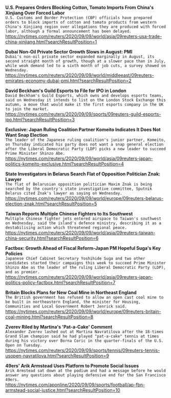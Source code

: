 **U.S. Prepares Orders Blocking Cotton, Tomato Imports From China's Xinjiang Over Forced Labor**\
`U.S. Customs and Border Protection (CBP) officials have prepared orders to block imports of cotton and tomato products from western China's Xinjiang region over allegations they are produced with forced labor, although a formal announcement has been delayed.`\
https://nytimes.com/reuters/2020/09/09/world/asia/09reuters-usa-trade-china-xinjiang.html?searchResultPosition=1

**Dubai Non-Oil Private Sector Growth Slows in August: PMI**\
`Dubai's non-oil private sector expanded marginally in August, its second straight month of growth, though at a slower pace than in July, while weak demand led to a sixth month of job cuts, a survey showed on Wednesday.`\
https://nytimes.com/reuters/2020/09/09/world/middleeast/09reuters-emirates-economy-dubai-pmi.html?searchResultPosition=2

**David Beckham's Guild Esports to File for IPO in London**\
`David Beckham's Guild Esports, which owns and develops esports teams, said on Wednesday it intends to list on the London Stock Exchange this autumn, a move that would make it the first esports company in the UK to join the market.`\
https://nytimes.com/reuters/2020/09/09/sports/09reuters-guild-esports-ipo.html?searchResultPosition=3

**Exclusive: Japan Ruling Coalition Partner Komeito Indicates It Does Not Want Snap Election**\
`The leader of the Japanese ruling coalition's junior partner, Komeito, on Thursday indicated his party does not want a snap general election after the Liberal Democratic Party (LDP) picks a new leader to succeed Prime Minister Shinzo Abe.`\
https://nytimes.com/reuters/2020/09/09/world/asia/09reuters-japan-politics-komeito-exclusive.html?searchResultPosition=4

**State Investigators in Belarus Search Flat of Opposition Politician Znak: Lawyer**\
`The flat of Belarusian opposition politician Maxim Znak is being searched by the country's state investigative committee, Sputnik Belarus cited Znak's lawyer as saying on Wednesday.`\
https://nytimes.com/reuters/2020/09/09/world/europe/09reuters-belarus-election-znak.html?searchResultPosition=5

**Taiwan Reports Multiple Chinese Fighters to Its Southwest**\
`Multiple Chinese fighter jets entered airspace to Taiwan's southwest on Wednesday, said the island's defence ministry, describing it as a destabilising action which threatened regional peace.`\
https://nytimes.com/reuters/2020/09/09/world/asia/09reuters-taiwan-china-security.html?searchResultPosition=6

**Factbox: Growth Ahead of Fiscal Reform-Japan PM Hopeful Suga's Key Policies**\
`Japanese Chief Cabinet Secretary Yoshihide Suga and two other candidates started their campaigns this week to succeed Prime Minister Shinzo Abe as the leader of the ruling Liberal Democratic Party (LDP), and as premier.`\
https://nytimes.com/reuters/2020/09/09/world/asia/09reuters-japan-politics-policy-factbox.html?searchResultPosition=7

**Britain Blocks Plans for New Coal Mine in Northeast England**\
`The British government has refused to allow an open cast coal mine to be built in northeastern England, the minister for Housing, Communities and Local Government Robert Jenrick said.`\
https://nytimes.com/reuters/2020/09/09/world/europe/09reuters-britain-coal-mining.html?searchResultPosition=8

**Zverev Riled by Martina's 'Pat-a-Cake' Comment**\
`Alexander Zverev lashed out at Martina Navratilova after the 18-times Grand Slam champion said he had played "pat-a-cake" tennis at times during his victory over Borna Coric in the quarter-finals of the U.S. Open on Tuesday.`\
https://nytimes.com/reuters/2020/09/09/sports/tennis/09reuters-tennis-usopen-navratilova.html?searchResultPosition=9

**49ers' Arik Armstead Uses Platform to Promote Social Issues**\
`Arik Armstead sat down at the podium and had a message before he would answer any questions about playing defensive end for the San Francisco 49ers.`\
https://nytimes.com/aponline/2020/09/09/sports/football/ap-fbn-armstead-social-justice.html?searchResultPosition=10

